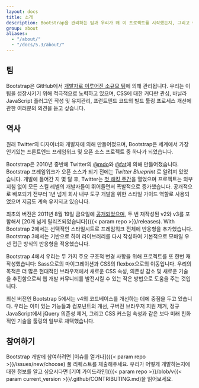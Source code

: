 ```yaml
---
layout: docs
title: 소개
description: Bootstrap을 관리하는 팀과 우리가 왜 이 프로젝트를 시작했는지, 그리고 어떻게 참여할 수 있는지에 대해서 알아보세요.
group: about
aliases:
  - "/about/"
  - "/docs/5.3/about/"
---
```


## 팀

Bootstrap은 GitHub에서 [개발자로 이루어진 소규모 팀](https://github.com/orgs/twbs/people)에 의해 관리됩니다. 우리는 이 팀을 성장시키기 위해 적극적으로 노력하고 있으며, CSS에 대한 커다란 관심, 바닐라 JavaScript 플러그인 작성 및 유지관리, 프런트엔드 코드의 빌드 툴링 프로세스 개선에 관한 여러분의 의견을 듣고 싶습니다.

## 역사

원래 Twitter의 디자이너와 개발자에 의해 만들어졌으며, Bootstrap은 세계에서 가장 인기있는 프론트엔드 프레임워크 및 오픈 소스 프로젝트 중 하나가 되었습니다.

Bootstrap은 2010년 중반에 Twitter의 [@mdo](https://twitter.com/mdo)와 [@fat](https://twitter.com/fat)에 의해 만들어졌습니다. Bootstrap 프레임워크가 오픈 소스가 되기 전에는 _Twitter Blueprint_ 로 알려져 있었습니다. 개발에 들어간 지 몇 달 후, Twitter는 [첫 해킹 주간](https://blog.twitter.com/engineering/en_us/a/2010/hack-week.html)을 열었으며 프로젝트는 외부 지침 없이 모든 스킬 레벨의 개발자들이 뛰어들면서 폭발적으로 증가했습니다. 공개적으로 배포되기 전부터 1년 넘게 회사 내부 도구 개발을 위한 스타일 가이드 역할로 사용되었으며 지금도 계속 유지되고 있습니다.

최초의 버전은 <time datetime="2011-08-19 11:25">2011년 8월 19일 금요일</time>에 [공개되었으며](https://blog.twitter.com/developer/en_us/a/2011/bootstrap-twitter.html), 두 번 재작성된 v2와 v3를 포함해서 [20개 넘게 릴리즈되었습니다]({{< param repo >}}/releases). With Bootstrap 2에서는 선택적인 스타일시트로 프레임워크 전체에 반응형을 추가했습니다. Bootstrap 3에서는 기반으로 하여 라이브러리를 다시 작성하여 기본적으로 모바일 우선 접근 방식의 반응형을 적용했습니다.

Bootstrap 4에서 우리는 두 가지 주요 구조적 변경 사항을 위해 프로젝트를 또 한번 재작성했습니다: Sass으로의 마이그레이션과 CSS의 flexbox으로의 이동입니다. 우리의 목적은 더 많은 현대적인 브라우저에서 새로운 CSS 속성, 의존성 감소 및 새로운 기술을 추진함으로써 웹 개발 커뮤니티를 발전시킬 수 있는 작은 방법으로 도움을 주는 것입니다.

최신 버전인 Bootstrap 5에서는 v4의 코드베이스를 개선하는 데에 중점을 두고 있습니다. 우리는 이미 있는 기능들과 컴포넌트의 개선, 구버전 브라우저 지원 제거, 정규 JavaScript에서 jQuery 의존성 제거, 그리고 CSS 커스텀 속성과 같은 보다 미래 친화적인 기술을 툴링의 일부로 채택했습니다.

## 참여하기

Bootstrap 개발에 참여하려면 [이슈를 열거나]({{< param repo >}}/issues/new/choose) 풀 리퀘스트를 제출해주세요. 우리가 어떻게 개발하는지에 대한 정보를 알고 싶으시다면 [기여 가이드라인]({{< param repo >}}/blob/v{{< param current_version >}}/.github/CONTRIBUTING.md)을 읽어보세요.

